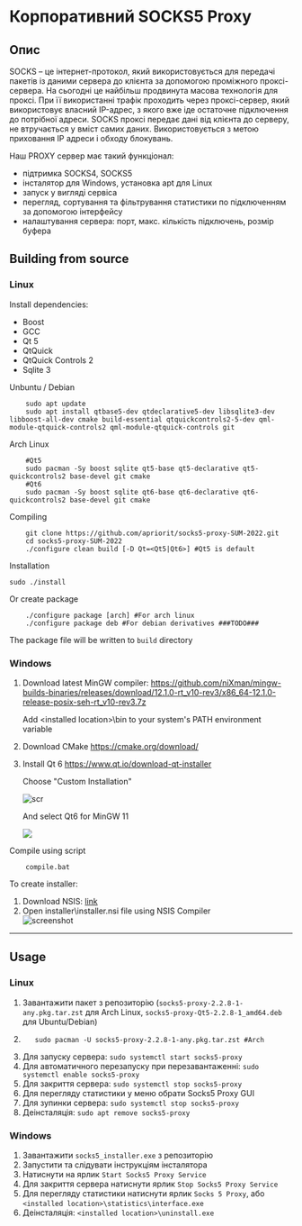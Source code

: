 # Корпоративний SOCKS5 Proxy
## Опис
SOCKS – це інтернет-протокол, який використовується для передачі пакетів із даними сервера до клієнта за допомогою проміжного проксі-сервера. На сьогодні це найбільш продвинута масова технологія для проксі. При її використанні трафік проходить через проксі-сервер, який використовує власний IP-адрес, з якого вже іде остаточне підключення до потрібної адреси. SOCKS проксі передає дані від клієнта до серверу, не втручається у вміст самих даних. Використовується з метою приховання IP адреси і обходу блокувань.

Наш PROXY сервер має такий функціонал:
- підтримка SOCKS4, SOCKS5
- інсталятор для Windows, установка apt для Linux
- запуск у вигляді сервіса
- перегляд, сортування та фільтрування статистики по підключенням за допомогою інтерфейсу
- налаштування сервера: порт, макс. кількість підключень, розмір буфера

## Building from source

### Linux 
Install dependencies: 
- Boost
- GCC 
- Qt 5
- QtQuick
- QtQuick Controls 2
- Sqlite 3

Unbuntu / Debian
```
    sudo apt update
    sudo apt install qtbase5-dev qtdeclarative5-dev libsqlite3-dev libboost-all-dev cmake build-essential qtquickcontrols2-5-dev qml-module-qtquick-controls2 qml-module-qtquick-controls git
```

Arch Linux

```
    #Qt5
    sudo pacman -Sy boost sqlite qt5-base qt5-declarative qt5-quickcontrols2 base-devel git cmake
    #Qt6
    sudo pacman -Sy boost sqlite qt6-base qt6-declarative qt6-quickcontrols2 base-devel git cmake
```

Compiling
```
    git clone https://github.com/apriorit/socks5-proxy-SUM-2022.git
    cd socks5-proxy-SUM-2022
    ./configure clean build [-D Qt=<Qt5|Qt6>] #Qt5 is default
```

Installation

`sudo ./install`

Or create package
```
    ./configure package [arch] #For arch linux
    ./configure package deb #For debian derivatives ###TODO###
```

The package file will be written to `build` directory

### Windows
1. Download latest MinGW compiler: 
    https://github.com/niXman/mingw-builds-binaries/releases/download/12.1.0-rt_v10-rev3/x86_64-12.1.0-release-posix-seh-rt_v10-rev3.7z
    
    Add \<installed location\>\bin to your system's PATH environment variable
    
2. Download CMake
    https://cmake.org/download/
    
3. Install Qt 6
    https://www.qt.io/download-qt-installer 
    
    Choose "Custom Installation"
    
    ![scr](https://imgur.com/J6C2sfd.png)
    
    And select Qt6 for MinGW 11
    
    ![](https://imgur.com/j58pYoe.png)
    
Compile using script
```
    compile.bat
```

To create installer:

1. Download NSIS: [link](https://nsis.sourceforge.io/Download)
2. Open installer\\installer.nsi file using NSIS Compiler<br>
![screenshot](https://imgur.com/X6sa19x.png)

---
## Usage
### Linux
1. Завантажити пакет з репозиторію (```socks5-proxy-2.2.8-1-any.pkg.tar.zst``` для Arch Linux, ```socks5-proxy-Qt5-2.2.8-1_amd64.deb``` для Ubuntu/Debian)
2. ```sudo dpkg -i socks5-proxy-Qt5-2.2.8-1_amd64.deb #deb
      sudo pacman -U socks5-proxy-2.2.8-1-any.pkg.tar.zst #Arch
   ```
4. Для запуску сервера: ```sudo systemctl start socks5-proxy```
5. Для автоматичного перезапуску при перезавантаженні: ```sudo systemctl enable socks5-proxy```
6. Для закриття сервера: ```sudo systemctl stop socks5-proxy```
7. Для перегляду статистики у меню обрати Socks5 Proxy GUI
8. Для зупинки сервера: ```sudo systemctl stop socks5-proxy```
9. Деінсталяція: ```sudo apt remove socks5-proxy```

### Windows
1. Завантажити ```socks5_installer.exe``` з репозиторію
2. Запустити та слідувати інструкціям інсталятора
3. Натиснути на ярлик ```Start Socks5 Proxy Service```
4. Для закриття сервера натиснути ярлик ```Stop Socks5 Proxy Service```
5. Для перегляду статистики натиснути ярлик ```Socks 5 Proxy```, або ```<installed location>\statistics\interface.exe```
6. Деінсталяція: ```<installed location>\uninstall.exe```
